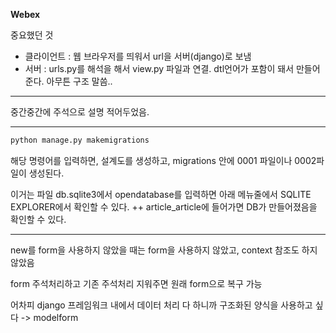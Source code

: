 __Webex__

중요했던 것

- 클라이언트 : 웹 브라우저를 띄워서 url을 서버(django)로 보냄
- 서버 : urls.py를 해석을 해서 view.py 파일과 연결. dtl언어가 포함이 돼서 만들어준다. 아무튼 구조 말씀..

----------

중간중간에 주석으로 설명 적어두었음.

----------------

```bash
python manage.py makemigrations
```

해당 명령어를 입력하면, 설계도를 생성하고, migrations 안에 0001 파일이나 0002파일이 생성된다.

이거는 파일 db.sqlite3에서 opendatabase를 입력하면 아래 메뉴줄에서 SQLITE EXPLORER에서 확인할 수 있다. ++ article_article에 들어가면 DB가 만들어졌음을 확인할 수 있다.

----------

new를 form을 사용하지 않았을 때는 form을 사용하지 않았고, context 참조도 하지 않았음

form 주석처리하고 기존 주석처리 지워주면 원래 form으로 복구 가능

어차피 django 프레임워크 내에서 데이터 처리 다 하니까 구조화된 양식을 사용하고 싶다 -> modelform
